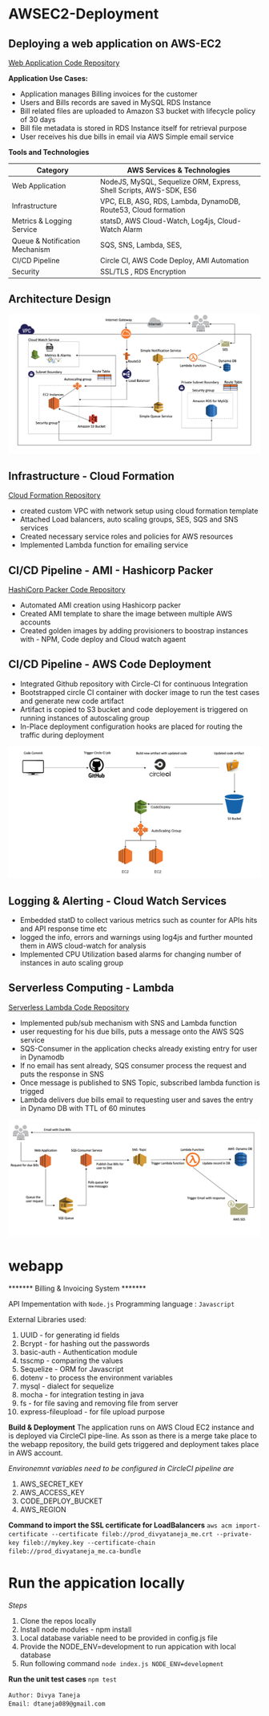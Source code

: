 
# AWSEC2-Deployment

## Deploying a web application on AWS-EC2

[Web Application Code Repository](https://github.com/taneja09/AWSEC2-WebAPP)

**Application Use Cases:**

* Application manages Billing invoices for the customer
* Users and Bills records are saved in MySQL RDS Instance
* Bill related files are uploaded to Amazon S3 bucket with lifecycle policy of 30 days
* Bill file metadata is stored in RDS Instance itself for retrieval purpose
* User receives his due bills in email via AWS Simple email service

**Tools and Technologies**

  <table>
    <thead>
      <tr>
        <th>Category</th>
        <th>AWS Services & Technologies</th>
      </tr>
    </thead>
    <tbody>
        <tr>
            <td>Web Application</td>
            <td>NodeJS, MySQL, Sequelize ORM, Express, Shell Scripts, AWS-SDK, ES6</td>
        </tr>
        <tr>
            <td>Infrastructure</td>
            <td>VPC, ELB, ASG, RDS, Lambda, DynamoDB, Route53, Cloud formation</td>
        </tr>
         <tr>
            <td>Metrics & Logging Service</td>
            <td>statsD, AWS Cloud-Watch, Log4js, Cloud-Watch Alarm </td>
        </tr>
         <tr>
            <td>Queue & Notification Mechanism</td>
            <td>SQS, SNS, Lambda, SES, </td>
        </tr>
          <tr>
            <td>CI/CD Pipeline</td>
            <td>Circle CI, AWS Code Deploy, AMI Automation</td>
        </tr>
       <tr>
            <td>Security</td>
            <td>SSL/TLS , RDS Encryption</td>
        </tr>
    </tbody>
  </table>
  

## Architecture Design

![](AWSArchitecture.png)

## Infrastructure - Cloud Formation 

[Cloud Formation Repository](https://github.com/taneja09/AWS-ResourceAutomation)

* created custom VPC with network setup using cloud formation template
* Attached Load balancers, auto scaling groups, SES, SQS and SNS services
* Created necessary service roles and policies for AWS resources
* Implemented Lambda function for emailing service 

## CI/CD Pipeline - AMI - Hashicorp Packer

[HashiCorp Packer Code Repository](https://github.com/taneja09/AMIAutomation-HashiCorpPacker)

* Automated AMI creation using Hashicorp packer
* Created AMI template to share the image between multiple AWS accounts
* Created golden images by adding provisioners to boostrap instances with - NPM, Code deploy and Cloud watch agaent

## CI/CD Pipeline - AWS Code Deployment

* Integrated Github repository with Circle-CI for continuous Integration
* Bootstrapped circle CI container with docker image to run the test cases and generate new code artifact
* Artifact is copied to S3 bucket and code deployement is triggered on running instances of autoscaling group
* In-Place deployment configuration hooks are placed for routing the traffic during deployment

![](CodeDeployment.png)

## Logging & Alerting - Cloud Watch Services

* Embedded statD to collect various metrics such as counter for APIs hits and API response time etc
* logged the info, errors and warnings using log4js and further mounted them in AWS cloud-watch for analysis
* Implemented CPU Utilization based alarms for changing number of instances in auto scaling group

## Serverless Computing - Lambda 

[Serverless Lambda Code Repository](https://github.com/taneja09/AWSLambda-Serverless)

* Implemented pub/sub mechanism with SNS and Lambda function
* user requesting for his due bills, puts a message onto the AWS SQS service
* SQS-Consumer in the application checks already existing entry for user in Dynamodb
* If no email has sent already, SQS consumer process the request and puts the response in SNS 
* Once message is published to SNS Topic, subscribed lambda function is trigged 
* Lambda delivers due bills email to requesting user and saves the entry in Dynamo DB with TTL of 60 minutes

![](Serverless.png)

# webapp

******* Billing & Invoicing System *******

API Impementation with `Node.js`
Programming language : `Javascript`

External Libraries used:
1. UUID - for generating id fields
2. Bcrypt - for hashing out the passwords
3. basic-auth - Authentication module 
4. tsscmp - comparing the values
5. Sequelize - ORM for Javascript
6. dotenv - to process the environment variables
7. mysql - dialect for sequelize 
8. mocha - for integration testing in java
9. fs - for file saving and removing file from server
10. express-fileupload - for file upload purpose

__Build & Deployment__
The application runs on AWS Cloud EC2 instance and is deployed via CircleCI pipe-line.
As sson as there is a merge take place to the webapp repository, the build gets triggered and deployment takes place in AWS account.

*Environemnt variables need to be configured in CircleCI pipeline are*

1. AWS_SECRET_KEY 
2. AWS_ACCESS_KEY
3. CODE_DEPLOY_BUCKET
4. AWS_REGION

**Command to import the SSL certificate for LoadBalancers**
`aws acm import-certificate --certificate fileb://prod_divyataneja_me.crt --private-key fileb://mykey.key --certificate-chain fileb://prod_divyataneja_me.ca-bundle`

**Run the appication locally**
=========================================

*Steps*
1. Clone the repos locally 
2. Install node modules - npm install
3. Local database variable need to be provided in config.js file
4. Provide the NODE_ENV=development to run appication with local database
5. Run following command  `node index.js NODE_ENV=development`

**Run the unit test cases**
`npm test`


`Author: Divya Taneja` <br />
`Email: dtaneja089@gmail.com`


